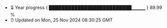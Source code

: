 - ⏳ Year progress { ██████████████████████████▁▁▁▁ } 89.99 %
- ⏰ Updated on Mon, 25 Nov 2024 08:30:25 GMT

